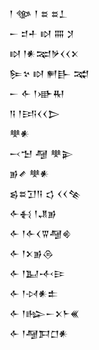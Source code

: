 <div class='block'>
<div class='line'>𒁹 𒀲 𒁹 𒊺 𒊺𒁇</div>
<div class='line'>𒀸 𒄑𒑏 𒊭 𒐍 𒋡</div>
<div class='line'>𒊭 𒁹𒀭𒉈𒃻𒌋𒌋𒉽</div>
<div class='line'>𒌉𒆳 𒊭 𒂍𒃲 𒉋</div>
<div class='line'>𒀸 𒅆 𒁹𒀝𒊑</div>
<div class='line'>𒀀 𒁹𒅀𒌋𒌋𒆕</div>
<div class='line'>𒋧𒀭</div>
<div class='line'>𒁁𒈠 𒆷 𒋧𒉌</div>
<div class='line'>𒂊𒍦 𒋧𒀭</div>
<div class='line'>𒌗𒊺𒋛𒀀 𒌓 𒌋𒌋𒆚</div>
<div class='line'>𒅆𒈬 𒁹𒂗𒂊</div>
<div class='line'>𒅆 𒁹𒅆𒌋𒐊𒆷𒄯</div>
<div class='line'>𒅆 𒁹𒉽𒂊𒁲</div>
<div class='line'>𒅆 𒁹𒆏𒋾𒄿</div>
<div class='line'>𒅆 𒁹𒀴𒀭𒉺</div>
<div class='line'>𒅆 𒁹𒈗𒀸𒉽𒈨𒌍</div>
<div class='line'>𒅆 𒁹𒆷𒁕𒆸𒀭</div>
</div>